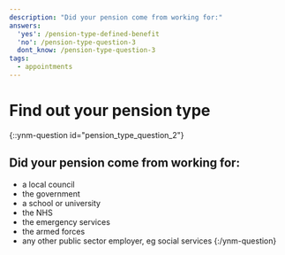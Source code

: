 ```yaml
---
description: "Did your pension come from working for:"
answers:
  'yes': /pension-type-defined-benefit
  'no': /pension-type-question-3
  dont_know: /pension-type-question-3
tags:
  - appointments
---
```


# Find out your pension type

{::ynm-question id="pension_type_question_2"}
## Did your pension come from working for:

* a local council
* the government
* a school or university
* the NHS
* the emergency services
* the armed forces
* any other public sector employer, eg social services
{:/ynm-question}
